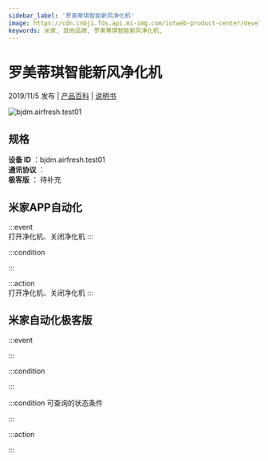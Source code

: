 ```yaml
---
sidebar_label: '罗美蒂琪智能新风净化机'
image: https://cdn.cnbj1.fds.api.mi-img.com/iotweb-product-center/developer_1593331167056HUzNiSvb.png?GalaxyAccessKeyId=AKVGLQWBOVIRQ3XLEW&Expires=9223372036854775807&Signature=p6gayOGu2kVnuk9WS+Np96blYt0=
keywords: 米家, 其他品牌, 罗美蒂琪智能新风净化机, 
---
```

# 罗美蒂琪智能新风净化机

2019/11/5 发布 | [产品百科](https://home.mi.com/webapp/content/baike/product/index.html?model=bjdm.airfresh.test01/) | [说明书](https://home.mi.com/views/introduction.html?model=bjdm.airfresh.test01&region=cn)

![bjdm.airfresh.test01](https://cdn.cnbj1.fds.api.mi-img.com/iotweb-product-center/developer_1593331167056HUzNiSvb.png?GalaxyAccessKeyId=AKVGLQWBOVIRQ3XLEW&Expires=9223372036854775807&Signature=p6gayOGu2kVnuk9WS+Np96blYt0=)

## 规格  
> 
**设备 ID** ：bjdm.airfresh.test01  
**通讯协议** ：  
**极客版**  ： 待补充 


## 米家APP自动化  

:::event  
打开净化机、关闭净化机
:::

:::condition  

:::

:::action   
打开净化机、关闭净化机
:::

## 米家自动化极客版  

:::event  

:::

:::condition  

:::

:::condition 可查询的状态条件  

:::

:::action  

:::

        
